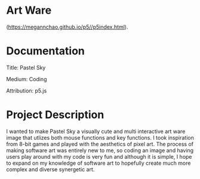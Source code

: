 # Art Ware
(https://megannchao.github.io/p5//p5index.html).


# Documentation
Title: Pastel Sky

Medium: Coding

Attribution: p5.js

# Project Description
I wanted to make Pastel Sky a visually cute and multi interactive art ware image that utlizes both mouse functions and key functions. I took inspiration from 8-bit games and played with the aesthetics of pixel art. The process of making software art was entirely new to me, so coding an image and having users play around with my code is very fun and although it is simple, I hope to expand on my knowledge of software art to hopefully create much more complex and diverse synergetic art. 


 
